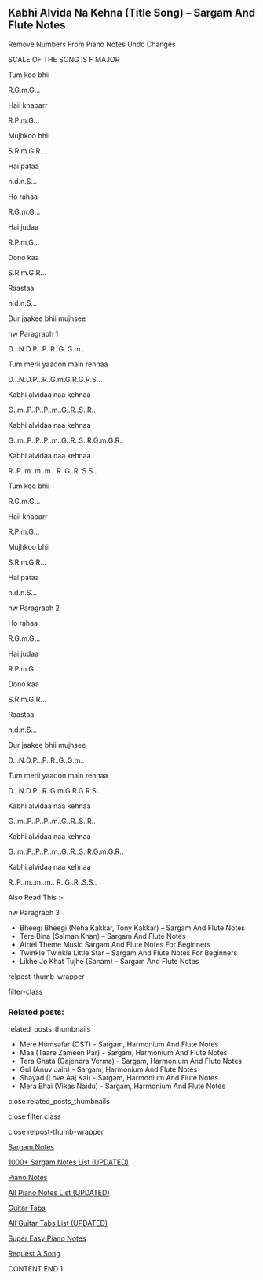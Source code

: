 
## Kabhi Alvida Na Kehna (Title Song) – Sargam And Flute Notes

Remove Numbers From Piano Notes
Undo Changes

SCALE OF THE SONG IS F MAJOR

Tum koo bhii

R.G.m.G…

Haii khabarr

R.P.m.G…

Mujhkoo bhii

S.R.m.G.R…

Hai pataa

n.d.n.S…

Ho rahaa

R.G.m.G…

Hai judaa

R.P.m.G…

Dono kaa

S.R.m.G.R…

Raastaa

n.d.n.S…

Dur jaakee bhii mujhsee

nw Paragraph 1

D…N.D.P…P..R..G..G.m..

Tum merii yaadon main rehnaa

D…N.D.P…R..G.m.G.R.G.R.S..

Kabhi alvidaa naa kehnaa

G..m..P..P..P..m..G..R..S..R..

Kabhi alvidaa naa kehnaa

G..m..P..P..P..m..G..R..S..R.G.m.G.R..

Kabhi alvidaa naa kehnaa

R..P..m..m..m.. R..G..R..S.S..

Tum koo bhii

R.G.m.G…

Haii khabarr

R.P.m.G…

Mujhkoo bhii

S.R.m.G.R…

Hai pataa

n.d.n.S…

nw Paragraph 2

Ho rahaa

R.G.m.G…

Hai judaa

R.P.m.G…

Dono kaa

S.R.m.G.R…

Raastaa

n.d.n.S…

Dur jaakee bhii mujhsee

D…N.D.P…P..R..G..G.m..

Tum merii yaadon main rehnaa

D…N.D.P…R..G.m.G.R.G.R.S..

Kabhi alvidaa naa kehnaa

G..m..P..P..P..m..G..R..S..R..

Kabhi alvidaa naa kehnaa

G..m..P..P..P..m..G..R..S..R.G.m.G.R..

Kabhi alvidaa naa kehnaa

R..P..m..m..m.. R..G..R..S.S..

Also Read This :-

nw Paragraph 3



* Bheegi Bheegi (Neha Kakkar, Tony Kakkar) – Sargam And Flute Notes
* Tere Bina (Salman Khan) – Sargam And Flute Notes
* Airtel Theme Music Sargam And Flute Notes For Beginners
* Twinkle Twinkle Little Star – Sargam And Flute Notes For Beginners
* Likhe Jo Khat Tujhe (Sanam) – Sargam And Flute Notes

relpost-thumb-wrapper

filter-class

### Related posts:

related_posts_thumbnails

* Mere Humsafar (OST) - Sargam, Harmonium And Flute Notes
* Maa (Taare Zameen Par) - Sargam, Harmonium And Flute Notes
* Tera Ghata (Gajendra Verma) - Sargam, Harmonium And Flute Notes
* Gul (Anuv Jain) - Sargam, Harmonium And Flute Notes
* Shayad (Love Aaj Kal) - Sargam, Harmonium And Flute Notes
* Mera Bhai (Vikas Naidu) - Sargam, Harmonium And Flute Notes

close related_posts_thumbnails

close filter class

close relpost-thumb-wrapper

[Sargam Notes](https://www.notationsworld.com/sargam-notes.html)

[1000+ Sargam Notes List (UPDATED)](https://www.notationsworld.com/all-songs-list-sargam-notes.html)

[Piano Notes](https://www.notationsworld.com/piano-notes.html)

[All Piano Notes List (UPDATED)](https://www.notationsworld.com/all-songs-list-piano-notes.html)

[Guitar Tabs](https://www.notationsworld.com/guitar-tabs.html)

[All Guitar Tabs List (UPDATED)](https://www.notationsworld.com/all-songs-list-guitar-tabs.html)

[Super Easy Piano Notes](https://studywall.in/)

[Request A Song](https://www.notationsworld.com/request-a-song.html)

CONTENT END 1

